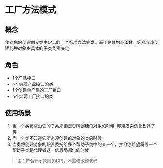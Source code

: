 # 工厂方法模式
## 概念
使对象的创建由父类中定义的一个标准方法完成，而不是其构造函数，究竟应该创建何种对象由具体的子类负责决定

## 角色
- 1个产品接口
- n个实现产品接口的类
- 1个创建单产品的工厂接口
- n个实现工厂接口的类

## 使用场景
1. 当一个类希望由它的子类来指定它所创建的对象的时候, 即延迟实例化到其子类
2. 当一个类不知道它所必须创建的对象的类的时候
3. 当类将创建对象的职责委托给多个帮助子类中的某一个，并且你希望将哪一个帮助子类是代理者这一信息局部化的时候

> 注：符合开闭原则(OCP)，不需修改源代码
